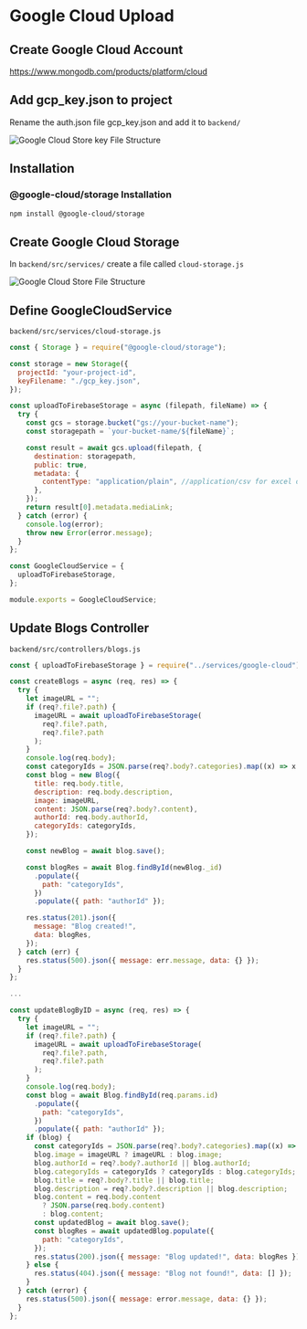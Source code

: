 # Google Cloud Upload

## Create Google Cloud Account

https://www.mongodb.com/products/platform/cloud

## Add gcp_key.json to project

Rename the auth.json file gcp_key.json and add it to `backend/`

![Google Cloud Store key File Structure](/ix-vue-press/gcp_key.png)

## Installation

### @google-cloud/storage Installation

```bash
npm install @google-cloud/storage
```

## Create Google Cloud Storage

In `backend/src/services/` create a file called `cloud-storage.js`

![Google Cloud Store File Structure](/ix-vue-press/google-cloud-storage-file-structure.png)

## Define GoogleCloudService

`backend/src/services/cloud-storage.js`

```js
const { Storage } = require("@google-cloud/storage");

const storage = new Storage({
  projectId: "your-project-id",
  keyFilename: "./gcp_key.json",
});

const uploadToFirebaseStorage = async (filepath, fileName) => {
  try {
    const gcs = storage.bucket("gs://your-bucket-name");
    const storagepath = `your-bucket-name/${fileName}`;

    const result = await gcs.upload(filepath, {
      destination: storagepath,
      public: true,
      metadata: {
        contentType: "application/plain", //application/csv for excel or csv file upload
      },
    });
    return result[0].metadata.mediaLink;
  } catch (error) {
    console.log(error);
    throw new Error(error.message);
  }
};

const GoogleCloudService = {
  uploadToFirebaseStorage,
};

module.exports = GoogleCloudService;
```

## Update Blogs Controller

`backend/src/controllers/blogs.js`

```js
const { uploadToFirebaseStorage } = require("../services/google-cloud");

const createBlogs = async (req, res) => {
  try {
    let imageURL = "";
    if (req?.file?.path) {
      imageURL = await uploadToFirebaseStorage(
        req?.file?.path,
        req?.file?.path
      );
    }
    console.log(req.body);
    const categoryIds = JSON.parse(req?.body?.categories).map((x) => x.id);
    const blog = new Blog({
      title: req.body.title,
      description: req.body.description,
      image: imageURL,
      content: JSON.parse(req?.body?.content),
      authorId: req.body.authorId,
      categoryIds: categoryIds,
    });

    const newBlog = await blog.save();

    const blogRes = await Blog.findById(newBlog._id)
      .populate({
        path: "categoryIds",
      })
      .populate({ path: "authorId" });

    res.status(201).json({
      message: "Blog created!",
      data: blogRes,
    });
  } catch (err) {
    res.status(500).json({ message: err.message, data: {} });
  }
};

...

const updateBlogByID = async (req, res) => {
  try {
    let imageURL = "";
    if (req?.file?.path) {
      imageURL = await uploadToFirebaseStorage(
        req?.file?.path,
        req?.file?.path
      );
    }
    console.log(req.body);
    const blog = await Blog.findById(req.params.id)
      .populate({
        path: "categoryIds",
      })
      .populate({ path: "authorId" });
    if (blog) {
      const categoryIds = JSON.parse(req?.body?.categories).map((x) => x.id);
      blog.image = imageURL ? imageURL : blog.image;
      blog.authorId = req?.body?.authorId || blog.authorId;
      blog.categoryIds = categoryIds ? categoryIds : blog.categoryIds;
      blog.title = req?.body?.title || blog.title;
      blog.description = req?.body?.description || blog.description;
      blog.content = req.body.content
        ? JSON.parse(req.body.content)
        : blog.content;
      const updatedBlog = await blog.save();
      const blogRes = await updatedBlog.populate({
        path: "categoryIds",
      });
      res.status(200).json({ message: "Blog updated!", data: blogRes });
    } else {
      res.status(404).json({ message: "Blog not found!", data: [] });
    }
  } catch (error) {
    res.status(500).json({ message: error.message, data: {} });
  }
};
```
